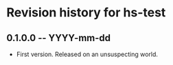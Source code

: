 # Revision history for hs-test

## 0.1.0.0 -- YYYY-mm-dd

* First version. Released on an unsuspecting world.

